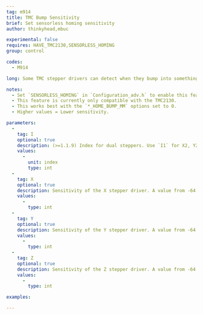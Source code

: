 ```yaml
---
tag: m914
title: TMC Bump Sensitivity
brief: Set sensorless homing sensitivity
author: thinkyhead,mbuc

experimental: false
requires: HAVE_TMC2130,SENSORLESS_HOMING
group: control

codes:
  - M914

long: Some TMC stepper drivers can detect when they bump into something that causes them to stop moving. This feature is so sensitive that it can actually take the place of traditional endstops. Use this command to set the bump sensitivity for the X, Y, and Z stepper drivers.

notes:
  - Set `SENSORLESS_HOMING` in `Configuration_adv.h` to enable this feature.
  - This feature is currently only compatible with the TMC2130.
  - This works best with the `*_HOME_BUMP_MM` options set to 0.
  - Higher values = Lower sensitivity.

parameters:
  -
    tag: I
    optional: true
    description: (>=1.1.9) Index for dual steppers. Use `I1` for X2, Y2, and/or Z2.
    values:
      -
        unit: index
        type: int
  -
    tag: X
    optional: true
    description: Sensitivity of the X stepper driver. A value from -64 to +63.
    values:
      -
        type: int
  -
    tag: Y
    optional: true
    description: Sensitivity of the Y stepper driver. A value from -64 to +63.
    values:
      -
        type: int
  -
    tag: Z
    optional: true
    description: Sensitivity of the Z stepper driver. A value from -64 to +63.
    values:
      -
        type: int

examples:

---
```

